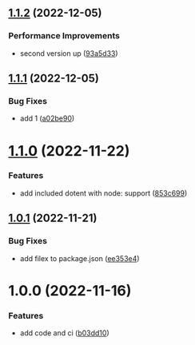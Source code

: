 ## [1.1.2](https://github.com/2ppl/server/compare/v1.1.1...v1.1.2) (2022-12-05)


### Performance Improvements

* second version up ([93a5d33](https://github.com/2ppl/server/commit/93a5d335269cb81d59911d6eeae06fa13841c91c))

## [1.1.1](https://github.com/2ppl/server/compare/v1.1.0...v1.1.1) (2022-12-05)


### Bug Fixes

* add 1 ([a02be90](https://github.com/2ppl/server/commit/a02be903aed9d368c42aafc333dbfc4e18941ddd))

# [1.1.0](https://github.com/2ppl/server/compare/v1.0.1...v1.1.0) (2022-11-22)


### Features

* add included dotent with node: support ([853c699](https://github.com/2ppl/server/commit/853c69985486e1291d020c792c9b54e9594e5cc1))

## [1.0.1](https://github.com/2ppl/server/compare/v1.0.0...v1.0.1) (2022-11-21)


### Bug Fixes

* add filex to package.json ([ee353e4](https://github.com/2ppl/server/commit/ee353e4c003da416c049f5d0fec20d6c82526758))

# 1.0.0 (2022-11-16)


### Features

* add code and ci ([b03dd10](https://github.com/2ppl/server/commit/b03dd10829f0d9b49d5bdaa484bfeb7ae6d83b7e))
